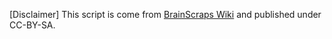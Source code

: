 [Disclaimer]
This script is come from [BrainScraps Wiki][1] and published under CC-BY-SA.

[1]: https://brainscraps.fandom.com/wiki/Resurrecting_GNU_Screen_Sessions_After_Reboot
